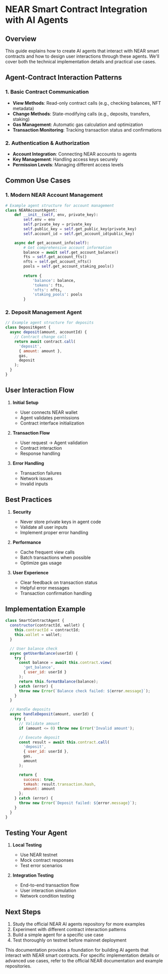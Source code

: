 # NEAR Smart Contract Integration with AI Agents

## Overview
This guide explains how to create AI agents that interact with NEAR smart contracts and how to design user interactions through these agents. We'll cover both the technical implementation details and practical use cases.

## Agent-Contract Interaction Patterns

### 1. Basic Contract Communication
- **View Methods**: Read-only contract calls (e.g., checking balances, NFT metadata)
- **Change Methods**: State-modifying calls (e.g., deposits, transfers, staking)
- **Gas Management**: Automatic gas calculation and optimization
- **Transaction Monitoring**: Tracking transaction status and confirmations

### 2. Authentication & Authorization
- **Account Integration**: Connecting NEAR accounts to agents
- **Key Management**: Handling access keys securely
- **Permission Levels**: Managing different access levels

## Common Use Cases

### 1. Modern NEAR Account Management
```python
# Example agent structure for account management
class NEARAccountAgent:
    def __init__(self, env, private_key):
        self.env = env
        self.private_key = private_key
        self.public_key = self.get_public_key(private_key)
        self.account_id = self.get_account_id(public_key)

    async def get_account_info(self):
        # Get comprehensive account information
        balance = await self.get_account_balance()
        fts = self.get_account_fts()
        nfts = self.get_account_nfts()
        pools = self.get_account_staking_pools()
        
        return {
            'balance': balance,
            'tokens': fts,
            'nfts': nfts,
            'staking_pools': pools
        }
```

### 2. Deposit Management Agent
```javascript
// Example agent structure for deposits
class DepositAgent {
  async deposit(amount, accountId) {
    // Contract change call
    return await contract.call(
      'deposit',
      { amount: amount },
      gas,
      deposit
    );
  }
}
```

## User Interaction Flow

1. **Initial Setup**
   - User connects NEAR wallet
   - Agent validates permissions
   - Contract interface initialization

2. **Transaction Flow**
   - User request → Agent validation
   - Contract interaction
   - Response handling

3. **Error Handling**
   - Transaction failures
   - Network issues
   - Invalid inputs

## Best Practices

1. **Security**
   - Never store private keys in agent code
   - Validate all user inputs
   - Implement proper error handling

2. **Performance**
   - Cache frequent view calls
   - Batch transactions when possible
   - Optimize gas usage

3. **User Experience**
   - Clear feedback on transaction status
   - Helpful error messages
   - Transaction confirmation handling

## Implementation Example

```javascript
class SmartContractAgent {
  constructor(contractId, wallet) {
    this.contractId = contractId;
    this.wallet = wallet;
  }

  // User balance check
  async getUserBalance(userId) {
    try {
      const balance = await this.contract.view(
        'get_balance',
        { user_id: userId }
      );
      return this.formatBalance(balance);
    } catch (error) {
      throw new Error(`Balance check failed: ${error.message}`);
    }
  }

  // Handle deposits
  async handleDeposit(amount, userId) {
    try {
      // Validate amount
      if (amount <= 0) throw new Error('Invalid amount');

      // Execute deposit
      const result = await this.contract.call(
        'deposit',
        { user_id: userId },
        gas,
        amount
      );

      return {
        success: true,
        txHash: result.transaction.hash,
        amount: amount
      };
    } catch (error) {
      throw new Error(`Deposit failed: ${error.message}`);
    }
  }
}
```

## Testing Your Agent

1. **Local Testing**
   - Use NEAR testnet
   - Mock contract responses
   - Test error scenarios

2. **Integration Testing**
   - End-to-end transaction flow
   - User interaction simulation
   - Network condition testing



## Next Steps

1. Study the official NEAR AI agents repository for more examples
2. Experiment with different contract interaction patterns
3. Build a simple agent for a specific use case
4. Test thoroughly on testnet before mainnet deployment

This documentation provides a foundation for building AI agents that interact with NEAR smart contracts. For specific implementation details or advanced use cases, refer to the official NEAR documentation and example repositories.